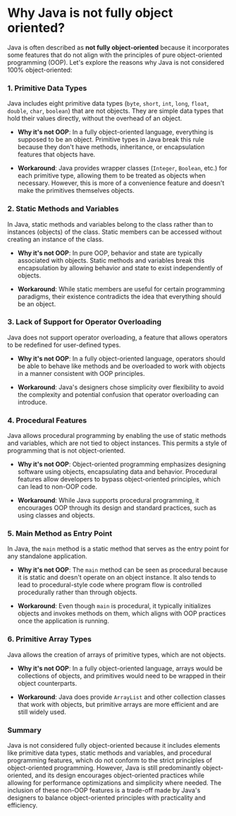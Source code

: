 # Why Java is not fully object oriented?

Java is often described as **not fully object-oriented** because it incorporates some features that do not align with the principles of pure object-oriented programming (OOP). Let's explore the reasons why Java is not considered 100% object-oriented:

### 1. **Primitive Data Types**

Java includes eight primitive data types (`byte`, `short`, `int`, `long`, `float`, `double`, `char`, `boolean`) that are not objects. They are simple data types that hold their values directly, without the overhead of an object. 

- **Why it's not OOP**: In a fully object-oriented language, everything is supposed to be an object. Primitive types in Java break this rule because they don't have methods, inheritance, or encapsulation features that objects have.

- **Workaround**: Java provides wrapper classes (`Integer`, `Boolean`, etc.) for each primitive type, allowing them to be treated as objects when necessary. However, this is more of a convenience feature and doesn't make the primitives themselves objects.

### 2. **Static Methods and Variables**

In Java, static methods and variables belong to the class rather than to instances (objects) of the class. Static members can be accessed without creating an instance of the class.

- **Why it's not OOP**: In pure OOP, behavior and state are typically associated with objects. Static methods and variables break this encapsulation by allowing behavior and state to exist independently of objects.

- **Workaround**: While static members are useful for certain programming paradigms, their existence contradicts the idea that everything should be an object.

### 3. **Lack of Support for Operator Overloading**

Java does not support operator overloading, a feature that allows operators to be redefined for user-defined types.

- **Why it's not OOP**: In a fully object-oriented language, operators should be able to behave like methods and be overloaded to work with objects in a manner consistent with OOP principles.

- **Workaround**: Java's designers chose simplicity over flexibility to avoid the complexity and potential confusion that operator overloading can introduce.

### 4. **Procedural Features**

Java allows procedural programming by enabling the use of static methods and variables, which are not tied to object instances. This permits a style of programming that is not object-oriented.

- **Why it's not OOP**: Object-oriented programming emphasizes designing software using objects, encapsulating data and behavior. Procedural features allow developers to bypass object-oriented principles, which can lead to non-OOP code.

- **Workaround**: While Java supports procedural programming, it encourages OOP through its design and standard practices, such as using classes and objects.

### 5. **Main Method as Entry Point**

In Java, the `main` method is a static method that serves as the entry point for any standalone application.

- **Why it's not OOP**: The `main` method can be seen as procedural because it is static and doesn't operate on an object instance. It also tends to lead to procedural-style code where program flow is controlled procedurally rather than through objects.

- **Workaround**: Even though `main` is procedural, it typically initializes objects and invokes methods on them, which aligns with OOP practices once the application is running.

### 6. **Primitive Array Types**

Java allows the creation of arrays of primitive types, which are not objects.

- **Why it's not OOP**: In a fully object-oriented language, arrays would be collections of objects, and primitives would need to be wrapped in their object counterparts.

- **Workaround**: Java does provide `ArrayList` and other collection classes that work with objects, but primitive arrays are more efficient and are still widely used.

### Summary

Java is not considered fully object-oriented because it includes elements like primitive data types, static methods and variables, and procedural programming features, which do not conform to the strict principles of object-oriented programming. However, Java is still predominantly object-oriented, and its design encourages object-oriented practices while allowing for performance optimizations and simplicity where needed. The inclusion of these non-OOP features is a trade-off made by Java's designers to balance object-oriented principles with practicality and efficiency.
